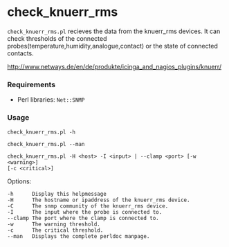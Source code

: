 check_knuerr_rms
================

`check_knuerr_rms.pl` recieves the data from the knuerr_rms devices. It can check thresholds of 
the connected probes(temperature,humidity,analogue,contact) or the state of connected contacts.

http://www.netways.de/en/de/produkte/icinga_and_nagios_plugins/knuerr/


### Requirements

* Perl libraries: `Net::SNMP`


### Usage

    check_knuerr_rms.pl -h

    check_knuerr_rms.pl --man

    check_knuerr_rms.pl -H <host> -I <input> | --clamp <port> [-w <warning>]
    [-c <critical>]

Options:

    -h      Display this helpmessage
    -H      The hostname or ipaddress of the knuerr_rms device.
    -C      The snmp community of the knuerr_rms device.
    -I      The input where the probe is connected to.
    --clamp The port where the clamp is connected to.
    -w      The warning threshold.
    -c      The critical threshold.
    --man   Displays the complete perldoc manpage.
